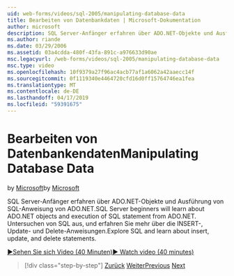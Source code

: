 ```yaml
---
uid: web-forms/videos/sql-2005/manipulating-database-data
title: Bearbeiten von Datenbankdaten | Microsoft-Dokumentation
author: microsoft
description: SQL Server-Anfänger erfahren über ADO.NET-Objekte und Ausführung von SQL-Anweisung von ADO.NET. Untersuchen von SQL, und erfahren Sie mehr über die INSERT-, Update- und Delete-STA...
ms.author: riande
ms.date: 03/29/2006
ms.assetid: 03a4cdda-480f-43fa-891c-a976633d90ae
msc.legacyurl: /web-forms/videos/sql-2005/manipulating-database-data
msc.type: video
ms.openlocfilehash: 10f9379a27f96ac4acb77af1a6062a42aaecc14f
ms.sourcegitcommit: 0f1119340e4464720cfd16d0ff15764746ea1fea
ms.translationtype: MT
ms.contentlocale: de-DE
ms.lasthandoff: 04/17/2019
ms.locfileid: "59391675"
---
```

# <a name="manipulating-database-data"></a><span data-ttu-id="4d369-104">Bearbeiten von Datenbankendaten</span><span class="sxs-lookup"><span data-stu-id="4d369-104">Manipulating Database Data</span></span>

<span data-ttu-id="4d369-105">by [Microsoft](https://github.com/microsoft)</span><span class="sxs-lookup"><span data-stu-id="4d369-105">by [Microsoft](https://github.com/microsoft)</span></span>

<span data-ttu-id="4d369-106">SQL Server-Anfänger erfahren über ADO.NET-Objekte und Ausführung von SQL-Anweisung von ADO.NET.</span><span class="sxs-lookup"><span data-stu-id="4d369-106">SQL Server beginners will learn about ADO.NET objects and execution of SQL statement from ADO.NET.</span></span> <span data-ttu-id="4d369-107">Untersuchen von SQL aus, und erfahren Sie mehr über die INSERT-, Update- und Delete-Anweisungen.</span><span class="sxs-lookup"><span data-stu-id="4d369-107">Explore SQL and learn about insert, update, and delete statements.</span></span>

[<span data-ttu-id="4d369-108">&#9654;Sehen Sie sich Video (40 Minuten)</span><span class="sxs-lookup"><span data-stu-id="4d369-108">&#9654; Watch video (40 minutes)</span></span>](https://channel9.msdn.com/Blogs/ASP-NET-Site-Videos/manipulating-database-data)

> [!div class="step-by-step"]
> <span data-ttu-id="4d369-109">[Zurück](designing-relational-database-tables.md)
> [Weiter](more-structured-query-language.md)</span><span class="sxs-lookup"><span data-stu-id="4d369-109">[Previous](designing-relational-database-tables.md)
[Next](more-structured-query-language.md)</span></span>
